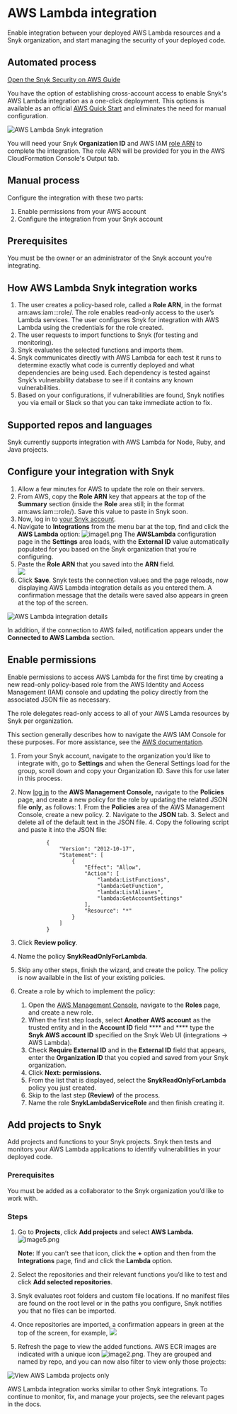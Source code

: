 # AWS Lambda integration

Enable integration between your deployed AWS Lambda resources and a Snyk organization, and start managing the security of your deployed code.

## **Automated process**

[Open the Snyk Security on AWS Guide](https://aws.amazon.com/quickstart/architecture/snyk-security/)

You have the option of establishing cross-account access to enable Snyk's AWS Lambda integration as a one-click deployment. This options is available as an official [AWS Quick Start](https://aws.amazon.com/quickstart/architecture/snyk-security/) and eliminates the need for manual configuration.

![AWS Lambda Snyk integration](../../../.gitbook/assets/quickstart-snyk-security-lambda.png)

You will need your Snyk **Organization ID** and AWS IAM [role ARN](https://docs.aws.amazon.com/IAM/latest/UserGuide/reference\_identifiers.html#identifiers-arns) to complete the integration. The role ARN will be provided for you in the AWS CloudFormation Console's Output tab.

## **Manual process**

Configure the integration with these two parts:

1. Enable permissions from your AWS account
2. Configure the integration from your Snyk account

## **Prerequisites**

You must be the owner or an administrator of the Snyk account you’re integrating.

## **How AWS Lambda Snyk integration works**

1. The user creates a policy-based role, called a **Role ARN**, in the format arn:aws:iam:::role/. The role enables read-only access to the user’s Lambda services. The user configures Snyk for integration with AWS Lambda using the credentials for the role created.
2. The user requests to import functions to Snyk (for testing and monitoring).
3. Snyk evaluates the selected functions and imports them.
4. Snyk communicates directly with AWS Lambda for each test it runs to determine exactly what code is currently deployed and what dependencies are being used. Each dependency is tested against Snyk’s vulnerability database to see if it contains any known vulnerabilities.
5. Based on your configurations, if vulnerabilities are found, Snyk notifies you via email or Slack so that you can take immediate action to fix.

## Supported repos and languages

Snyk currently supports integration with AWS Lambda for Node, Ruby, and Java projects.

## Configure your integration with Snyk

1. Allow a few minutes for AWS to update the role on their servers.
2. From AWS, copy the **Role ARN** key that appears at the top of the **Summary** section (inside the **Role** area still; in the format arn:aws:iam:::role/). Save this value to paste in Snyk soon.
3. Now, log in to [your Snyk account](https://app.snyk.io).
4. Navigate to **Integrations** from the menu bar at the top, find and click the **AWS Lambda** option: ![image1.png](../../../.gitbook/assets/uuid-f045ee35-1ddd-34e1-bbe3-f225bb9426e4-en.png) The **AWSLambda** configuration page in the **Settings** area loads, with the **External ID** value automatically populated for you based on the Snyk organization that you’re configuring.
5. Paste the **Role ARN** that you saved into the **ARN** field.\
   ![](<../../../.gitbook/assets/image (83) (2).png>)
6. Click **Save**. Snyk tests the connection values and the page reloads, now displaying AWS Lambda integration details as you entered them. A confirmation message that the details were saved also appears in green at the top of the screen.

![AWS Lambda integration details](../../../.gitbook/assets/uuid-66a8f525-f274-1db4-f691-ca8112fbd8af-en.png)

In addition, if the connection to AWS failed, notification appears under the **Connected to AWS Lambda** section.

## Enable permissions

Enable permissions to access AWS Lambda for the first time by creating a new read-only policy-based role from the AWS Identity and Access Management (IAM) console and updating the policy directly from the associated JSON file as necessary.

The role delegates read-only access to all of your AWS Lamda resources by Snyk per organization.

This section generally describes how to navigate the AWS IAM Console for these purposes. For more assistance, see the [AWS documentation](https://docs.aws.amazon.com/IAM/latest/UserGuide/access\_policies\_manage.html).

1. From your Snyk account, navigate to the organization you’d like to integrate with, go to **Settings** and when the General Settings load for the group, scroll down and copy your Organization ID. Save this for use later in this process.
2.  Now [log in](https://console.aws.amazon.com/iam/home?#/policies) to the **AWS Management Console,** navigate to the **Policies** page, and create a new policy for the role by updating the related JSON file **only**, as follows: 1. From the **Policies** area of the AWS Management Console, create a new policy. 2. Navigate to the **JSON** tab. 3. Select and delete all of the default text in the JSON file. 4. Copy the following script and paste it into the JSON file:

    ```
             {
                 "Version": "2012-10-17",
                 "Statement": [
                     {
                         "Effect": "Allow",
                         "Action": [
                             "lambda:ListFunctions",
                             "lambda:GetFunction",
                             "lambda:ListAliases",
                             "lambda:GetAccountSettings"
                         ],
                         "Resource": "*"
                     }
                 ]
             }
    ```
3. Click **Review policy**.
4. Name the policy **SnykReadOnlyForLambda**.
5. Skip any other steps, finish the wizard, and create the policy. The policy is now available in the list of your existing policies.
6. Create a role by which to implement the policy:
   1. Open the [AWS Management Console](https://console.aws.amazon.com/iam/home), navigate to the **Roles** page, and create a new role.
   2. When the first step loads, select **Another AWS account** as the trusted entity and in the **Account ID** field **** and **** type the **Snyk AWS account ID** specified on the Snyk Web UI (integrations -> AWS Lambda).
   3. Check **Require External ID** and in the **External ID** field that appears, enter the **Organization ID** that you copied and saved from your Snyk organization.
   4. Click **Next: permissions.**
   5. From the list that is displayed, select the **SnykReadOnlyForLambda** policy you just created.
   6. Skip to the last step **(Review)** of the process.
   7. Name the role **SnykLambdaServiceRole** and then finish creating it.

## **Add projects to Snyk**

Add projects and functions to your Snyk projects. Snyk then tests and monitors your AWS Lambda applications to identify vulnerabilities in your deployed code.

### **Prerequisites**

You must be added as a collaborator to the Snyk organization you’d like to work with.

### **Steps**

1.  Go to **Projects**, click **Add projects** and select **AWS Lambda.** ![image5.png](../../../.gitbook/assets/uuid-89dfeb36-7726-1f89-5366-b7aa603a5898-en.png)

    **Note:** If you can’t see that icon, click the **+** option and then from the **Integrations** page, find and click the **Lambda** option.
2. Select the repositories and their relevant functions you’d like to test and click **Add selected repositories**.
3. Snyk evaluates root folders and custom file locations. If no manifest files are found on the root level or in the paths you configure, Snyk notifies you that no files can be imported.
4. Once repositories are imported, a confirmation appears in green at the top of the screen, for example, ![](../../../.gitbook/assets/uuid-ee5c7842-1773-a590-7b75-aa5e960b8108-en.png)
5. Refresh the page to view the added functions. AWS ECR images are indicated with a unique icon <img src="../../../.gitbook/assets/Lambda.png" alt="image2.png" data-size="original">. They are grouped and named by repo, and you can now also filter to view only those projects:

![View AWS Lambda projects only](../../../.gitbook/assets/uuid-8f54b49d-23ee-637e-45a9-47ca61fe2b9e-en.png)

AWS Lambda integration works similar to other Snyk integrations. To continue to monitor, fix, and manage your projects, see the relevant pages in the docs.
